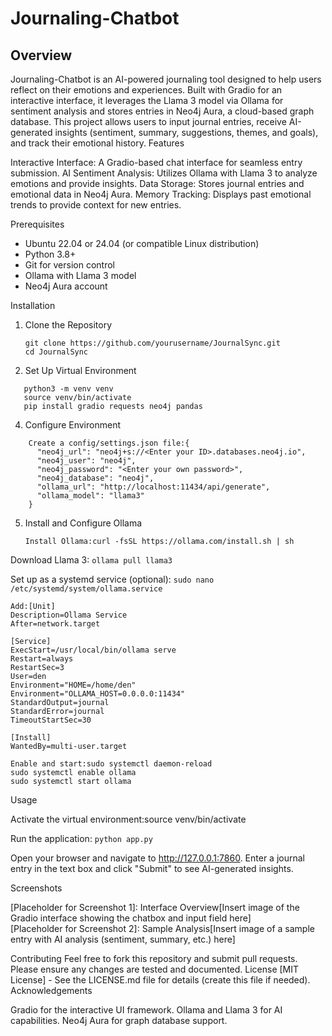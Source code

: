 # Journaling-Chatbot

## Overview
Journaling-Chatbot is an AI-powered journaling tool designed to help users reflect on their emotions and experiences. Built with Gradio for an interactive interface, it leverages the Llama 3 model via Ollama for sentiment analysis and stores entries in Neo4j Aura, a cloud-based graph database. This project allows users to input journal entries, receive AI-generated insights (sentiment, summary, suggestions, themes, and goals), and track their emotional history.
Features

Interactive Interface: A Gradio-based chat interface for seamless entry submission.
AI Sentiment Analysis: Utilizes Ollama with Llama 3 to analyze emotions and provide insights.
Data Storage: Stores journal entries and emotional data in Neo4j Aura.
Memory Tracking: Displays past emotional trends to provide context for new entries.

Prerequisites

- Ubuntu 22.04 or 24.04 (or compatible Linux distribution)
- Python 3.8+
- Git for version control
- Ollama with Llama 3 model
- Neo4j Aura account

Installation
1. Clone the Repository
    ```
    git clone https://github.com/yourusername/JournalSync.git
    cd JournalSync
    ```

2. Set Up Virtual Environment
 ```
    python3 -m venv venv
    source venv/bin/activate
    pip install gradio requests neo4j pandas
```

4. Configure Environment

```
    Create a config/settings.json file:{
      "neo4j_url": "neo4j+s://<Enter your ID>.databases.neo4j.io",
      "neo4j_user": "neo4j",
      "neo4j_password": "<Enter your own password>",
      "neo4j_database": "neo4j",
      "ollama_url": "http://localhost:11434/api/generate",
      "ollama_model": "llama3"
    }

```

5. Install and Configure Ollama

    ```
    Install Ollama:curl -fsSL https://ollama.com/install.sh | sh
    ```


Download Llama 3:
    `ollama pull llama3`


Set up as a systemd service (optional): `sudo nano /etc/systemd/system/ollama.service`

```
Add:[Unit]
Description=Ollama Service
After=network.target

[Service]
ExecStart=/usr/local/bin/ollama serve
Restart=always
RestartSec=3
User=den
Environment="HOME=/home/den"
Environment="OLLAMA_HOST=0.0.0.0:11434"
StandardOutput=journal
StandardError=journal
TimeoutStartSec=30

[Install]
WantedBy=multi-user.target

Enable and start:sudo systemctl daemon-reload
sudo systemctl enable ollama
sudo systemctl start ollama

```

Usage

Activate the virtual environment:source venv/bin/activate


Run the application: `python app.py`


Open your browser and navigate to http://127.0.0.1:7860.
Enter a journal entry in the text box and click "Submit" to see AI-generated insights.

Screenshots

[Placeholder for Screenshot 1]: Interface Overview[Insert image of the Gradio interface showing the chatbox and input field here]  
[Placeholder for Screenshot 2]: Sample Analysis[Insert image of a sample entry with AI analysis (sentiment, summary, etc.) here]

Contributing
Feel free to fork this repository and submit pull requests. Please ensure any changes are tested and documented.
License
[MIT License] - See the LICENSE.md file for details (create this file if needed).
Acknowledgements

Gradio for the interactive UI framework.
Ollama and Llama 3 for AI capabilities.
Neo4j Aura for graph database support.
